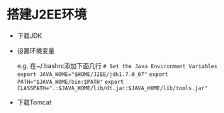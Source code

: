 搭建J2EE环境
===============
- 下载JDK
- 设置环境变量
    
    e.g. 在~/.bashrc添加下面几行
    `# Set the Java Environment Variables`
    `export JAVA_HOME="$HOME/J2EE/jdk1.7.0_07"`
    `export PATH="$JAVA_HOME/bin:$PATH"`
    `export CLASSPATH=".:$JAVA_HOME/lib/dt.jar:$JAVA_HOME/lib/tools.jar"`
- 下载Tomcat
